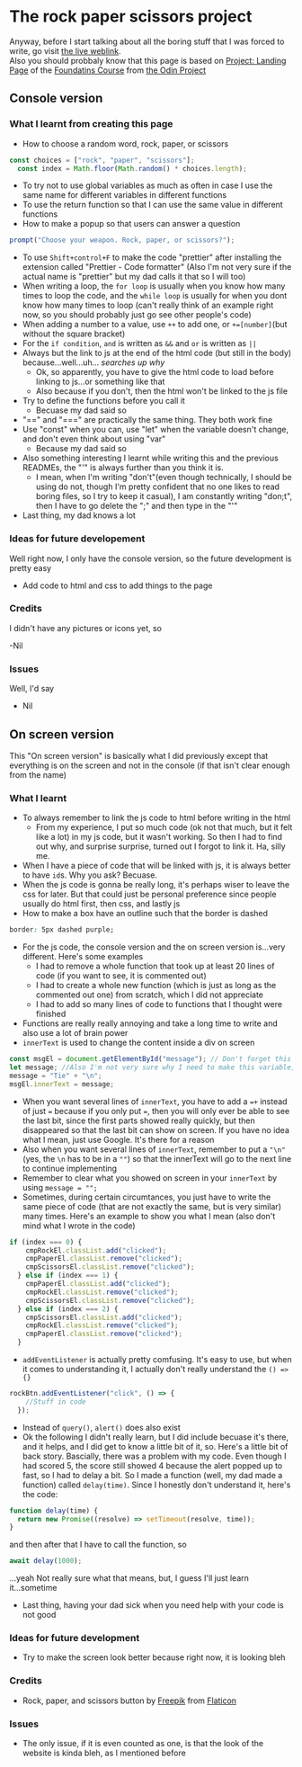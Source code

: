 # The rock paper scissors project
Anyway, before I start talking about all the boring stuff that I was forced to write, go visit [the live weblink]().    
Also you should probbaly know that this page is based on [Project: Landing Page](https://www.theodinproject.com/lessons/foundations-rock-paper-scissors) of the [Foundatins Course](https://www.theodinproject.com/paths/foundations/courses/foundations) from [the Odin Project](https://www.theodinproject.com)
## Console version
### What I learnt from creating this page
- How to choose a random word, rock, paper, or scissors
```js
const choices = ["rock", "paper", "scissors"];
  const index = Math.floor(Math.random() * choices.length);
```
- To try not to use global variables as much as often in case I use the same name for different variables in different functions
- To use the return function so that I can use the same value in different functions
- How to make a popup so that users can answer a question
```js
prompt("Choose your weapon. Rock, paper, or scissors?");
```
- To use `Shift+control+F` to make the code "prettier" after installing the extension called "Prettier - Code formatter" (Also I'm not very sure if the actual name is "prettier" but my dad calls it that so I will too)
- When writing a loop, the `for loop` is usually when you know how many times to loop the code, and the `while loop` is usually for when you dont know how many times to loop (can't really think of an example right now, so you should probably just go see other people's code)
- When adding a number to a value, use `++` to add one, or `+=[number]`(but without the square bracket)
- For the `if condition`, `and` is written as `&&` and `or` is written as `||`
- Always but the link to js at the end of the html code (but still in the body) because...well...uh... *searches up why* 
  - Ok, so apparently, you have to give the html code to load before linking to js...or something like that
  - Also because if you don't, then the html won't be linked to the js file
- Try to define the functions before you call it
  - Becuase my dad said so
- "==" and "===" are practically the same thing. They both work fine
- Use "const" when you can, use "let" when the variable doesn't change, and don't even think about using "var"
  - Because my dad said so
- Also something interesting I learnt while writing this and the previous READMEs, the "'" is always further than you think it is.
  - I mean, when I'm writing "don't"(even though technically, I should be using do not, though I'm pretty confident that no one likes to read boring files, so I try to keep it casual), I am constantly writing "don;t", then I have to go delete the ";" and then type in the "'"
- Last thing, my dad knows a lot

### Ideas for future developement
Well right now, I only have the console version, so the future development is pretty easy

- Add code to html and css to add things to the page

### Credits
I didn't have any pictures or icons yet, so

-Nil

### Issues
Well, I'd say

- Nil

## On screen version
This "On screen version" is basically what I did previously except that everything is on the screen and not in the console (if that isn't clear enough from the name)

### What I learnt
- To always remember to link the js code to html before writing in the html
  - From my experience, I put so much code (ok not that much, but it felt like a lot) in my js code, but it wasn't working. So then I had to find out why, and surprise surprise, turned out I forgot to link it. Ha, silly me.
- When I have a piece of code that will be linked with js, it is always better to have `id`s. Why you ask? Becuase.
- When the js code is gonna be really long, it's perhaps wiser to leave the css for later. But that could just be personal preference since people usually do html first, then css, and lastly js
- How to make a box have an outline such that the border is dashed 
``` css
border: 5px dashed purple;
```
- For the js code, the console version and the on screen version is...very different. Here's some examples
  - I had to remove a whole function that took up at least 20 lines of code (if you want to see, it is commented out)
  - I had to create a whole new function (which is just as long as the commented out one) from scratch, which I did not appreciate
  - I had to add so many lines of code to functions that I thought were finished
- Functions are really really annoying and take a long time to write and also use a lot of brain power
- `innerText` is used to change the content inside a div on screen
``` js
const msgEl = document.getElementById("message"); // Don't forget this line
let message; //Also I'm not very sure why I need to make this variable, but the code didn't work without it, so here you go
message = "Tie" + "\n";
msgEl.innerText = message;
```
- When you want several lines of `innerText`, you have to add a `=+` instead of just `=` because if you only put `=`, then you will only ever be able to see the last bit, since the first parts showed really quickly, but then disappeared so that the last bit can show on screen. If you have no idea what I mean, just use Google. It's there for a reason
- Also when you want several lines of `innerText`, remember to put a `"\n"` (yes, the `\n` has to be in a `""`) so that the innerText will go to the next line to continue implementing
- Remember to clear what you showed on screen in your `innerText` by using `message = "";`
- Sometimes, during certain circumtances, you just have to write the same piece of code (that are not exactly the same, but is very similar) many times. Here's an example to show you what I mean (also don't mind what I wrote in the code)
``` js
if (index === 0) {
    cmpRockEl.classList.add("clicked");
    cmpPaperEl.classList.remove("clicked");
    cmpScissorsEl.classList.remove("clicked");
  } else if (index === 1) {
    cmpPaperEl.classList.add("clicked");
    cmpRockEl.classList.remove("clicked");
    cmpScissorsEl.classList.remove("clicked");
  } else if (index === 2) {
    cmpScissorsEl.classList.add("clicked");
    cmpRockEl.classList.remove("clicked");
    cmpPaperEl.classList.remove("clicked");
  }
```
- `addEventListener` is actually pretty comfusing. It's easy to use, but when it comes to understanding it, I actually don't really understand the `() => {}`
``` js
rockBtn.addEventListener("click", () => {
    //Stuff in code
  });
```
- Instead of `query()`, `alert()` does also exist
- Ok the following I didn't really learn, but I did include becuase it's there, and it helps, and I did get to know a little bit of it, so. Here's a little bit of back story. Bascially, there was a problem with my code. Even though I had scored 5, the score still showed 4 because the alert popped up to fast, so I had to delay a bit. So I made a function (well, my dad made a function) called `delay(time)`. Since I honestly don't understand it, here's the code:
``` js
function delay(time) {
  return new Promise((resolve) => setTimeout(resolve, time));
}
```
and then after that I have to call the function, so 

``` js
await delay(1000);
```
...yeah
Not really sure what that means, but, I guess I'll just learn it...sometime
- Last thing, having your dad sick when you need help with your code is not good

### Ideas for future development
- Try to make the screen look better because right now, it is looking bleh

### Credits
- Rock, paper, and scissors button by [Freepik](https://www.flaticon.com/authors/freepik) from [Flaticon](https://www.flaticon.com/)

### Issues
- The only issue, if it is even counted as one, is that the look of the website is kinda bleh, as I mentioned before